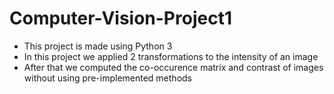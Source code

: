# Computer-Vision-Project1
- This project is made using Python 3
- In this project we applied 2 transformations to the intensity of an image
- After that we computed the co-occurence matrix and contrast of images without using pre-implemented methods

